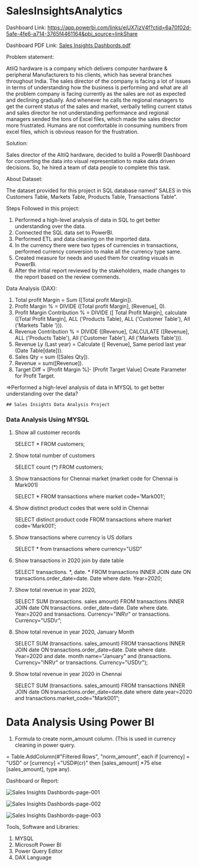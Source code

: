 # SalesInsightsAnalytics

Dashboard Link: https://app.powerbi.com/links/ejUX7izV4f?ctid=6a70f02d-5afe-4fe6-a714-3765f4461164&pbi_source=linkShare

Dashboard PDF Link: [Sales Insights Dashbords.pdf](https://github.com/PDilip777/SalesInsightsAnalytics/files/14039215/Sales.Insights.Dashbords.pdf)

Problem statement:

AtliQ hardware is a company which delivers computer hardware & peripheral Manufacturers to his clients, which has several branches throughout India. The sales director of the company is facing a lot of issues in terms of understanding how the business is performing and what are all the problem company is facing currently as the sales are not as expected and declining gradually. And whenever he calls the regional managers to get the current status of the sales and market, verbally telling current status and sales director he not understanding performance and regional managers sended the tons of Excel files, which made the sales director more frustrated. Humans are not comfortable in consuming numbers from excel files, which is obvious reason for the frustration.

Solution:

Sales director of the AltiQ hardware, decided to build a PowerBI Dashboard for converting the data into visual representation to make data driven decisions. So, he hired a team of data people to complete this task.

About Dataset:

The dataset provided for this project in SQL database named” SALES in this Customers Table, Markets Table, Products Table, Transactions Table”.

Steps Followed in this project:

1. Performed a high-level analysis of data in SQL to get better understanding over the data.
2. Connected the SQL data set to PowerBI.
3. Performed ETL and data cleaning on the imported data.
4. In the currency there were two types of currencies in transactions, performed currency conversion to make all the currency type same.
5. Created measure for needs and used them for creating visuals in PowerBi.
6. After the initial report reviewed by the stakeholders, made changes to the report based on the review commends.


Data Analysis (DAX):

1. Total profit Margin = Sum ([Total profit Margin]).
2. Profit Margin % = DIVIDE ([Total profit Margin], [Revenue], 0).
3. Profit Margin Contribution % = DIVIDE ([ Total Profit Margin], calculate ([Total Profit Margin], ALL ('Products Table), ALL ('Customer Table'), All ('Markets Table '))).
4. Revenue Contribution % = DIVIDE ([Revenue], CALCULATE ([Revenue], ALL ('Products Table'), All ('Customer Table'), All ('Markets Table'))).
5. Revenue Ly (Last year) = Calculate ([ Revenue], Same period last year (Date Table[date])).
6. Sales Qty = sum ([Sales Qty]).
7. Revenue = sum([Revenue]).
8. Target Diff = [Profit Margin %]- [Profit Target Value] Create Parameter for Profit Target.

=>Performed a high-level analysis of data in MYSQL to get better understanding over the data?

    ## Sales Insights Data Analysis Project

   ### Data Analysis Using MYSQL

1. Show all customer records

    SELECT * FROM customers; 

2. Show total number of customers

    SELECT count (*) FROM customers; 

3. Show transactions for Chennai market (market code for Chennai is Mark001)

    SELECT * FROM transactions where market code='Mark001’; 

4. Show distinct product codes that were sold in Chennai

    SELECT distinct product code FROM transactions where market code='Mark001’;

5. Show transactions where currency is US dollars

    SELECT * from transactions where currency="USD"

6. Show transactions in 2020 join by date table

    SELECT transactions. *, date. * FROM transactions INNER JOIN date ON transactions.order_date=date. Date where date. Year=2020; 

7. Show total revenue in year 2020,

    SELECT SUM (transactions. sales amount) FROM transactions INNER JOIN date ON transactions. order_date=date. Date where date. Year=2020 and transactions. Currency="INR\r" or transactions. Currency="USD\r”;
	
8. Show total revenue in year 2020, January Month

    SELECT SUM (transactions. sales_amount) FROM transactions INNER JOIN date ON transactions.order_date=date. Date where date. Year=2020 and date. month name="January" and (transactions. Currency="INR\r" or transactions. Currency="USD\r"); 

9. Show total revenue in year 2020 in Chennai

    SELECT SUM (transactions. sales_amount) FROM transactions INNER JOIN date ON transactions.order_date=date.date where date.year=2020 and transactions.market_code="Mark001”; 


Data Analysis Using Power BI
============================

1. Formula to create norm_amount column. (This is used in currency cleaning in power query.

 = Table.AddColumn(#"Filtered Rows", "norm_amount", each if [currency] = "USD" or [currency] ="USD#(cr)" then [sales_amount] *75 else [sales_amount], type any).



Dashboard or Report:

![Sales Insights Dashbords-page-001](https://github.com/PDilip777/SalesInsightsAnalytics/assets/157594735/f1e93847-eb40-4326-ba55-1963055966e9)


![Sales Insights Dashbords-page-002](https://github.com/PDilip777/SalesInsightsAnalytics/assets/157594735/5b5c74fd-ac7a-4927-bc05-a6e5d4be0783)


![Sales Insights Dashbords-page-003](https://github.com/PDilip777/SalesInsightsAnalytics/assets/157594735/ce6420e7-6e2f-4f53-841d-7023b5f83792)


Tools, Software and Libraries:

1. MYSQL
2. Microsoft Power BI
3. Power Query Editor
4. DAX Language
